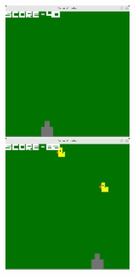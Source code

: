 <p align="center">
  <img src="images/gif_1.gif" width="400" />
  <img src="images/gif_2.gif" width="400" />
</p>
